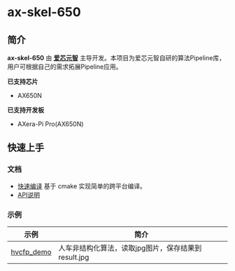 # ax-skel-650
 
## 简介

**ax-skel-650** 由 **[爱芯元智](https://www.axera-tech.com/)** 主导开发。本项目为爱芯元智自研的算法Pipeline库，用户可根据自己的需求拓展Pipeline应用。

**已支持芯片**
- AX650N

**已支持开发板**
- AXera-Pi Pro(AX650N)

## 快速上手

### 文档

- [快速编译](docs/compile.md)  基于 cmake 实现简单的跨平台编译。
- [API说明](docs/api.md)

### 示例

| 示例                                 | 简介                               |
|------------------------------------|----------------------------------|
| [hvcfp_demo](tests/hvcfp_demo.cpp) | 人车非结构化算法，读取jpg图片，保存结果到result.jpg |